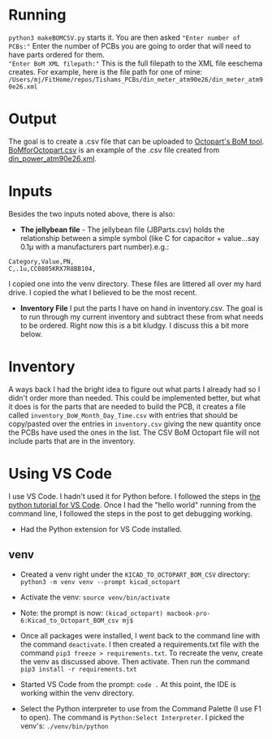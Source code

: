 
# Running
```python3 makeBOMCSV.py```
starts it.  You are then asked
```"Enter number of PCBs:"```
Enter the number of PCBs you are going to order that will need to have parts ordered for them.  
```"Enter BoM XML filepath:"```
This is the full filepath to the XML file eeschema creates.  For example, here is the file path for one of mine:
```/Users/mj/FitHome/repos/Tishams_PCBs/din_meter_atm90e26/din_meter_atm90e26.xml```
# Output
The goal is to create a .csv file that can be uploaded to [Octopart's BoM tool](https://octopart.com/?gclid=CjwKCAjwvbLkBRBbEiwAChbckYErg0g5MBmfPbIuRUB2AkxwPabDayXfQrtHbfq3w-aEmAeb_xOHTRoC0g4QAvD_BwE).  [BoMforOctopart.csv](https://github.com/BitKnitting/Kicad_to_Octopart_BOM_csv/blob/master/venv/lib/BoMforOctopart.csv) is an example of the .csv file created from [din_power_atm90e26.xml](https://github.com/BitKnitting/Kicad_to_Octopart_BOM_csv/blob/master/venv/lib/din_power_atm90e26.xml).    

# Inputs
Besides the two inputs noted above, there is also:
* __The jellybean file__ - The jellybean file (JBParts.csv) holds the relationship between a simple symbol (like C for capacitor + value...say 0.1µ with a manufacturers part number).e.g.:
```
Category,Value,PN,
C,.1u,CC0805KRX7R8BB104,
```
I copied one into the venv directory.  These files are littered all over my hard drive.  I copied the what I believed to be the most recent.  
* __Inventory File__ I put the parts I have on hand in inventory.csv.  The goal is to run through my current inventory and subtract these from what needs to be ordered. Right now this is a bit kludgy.  I discuss this a bit more below.
# Inventory
A ways back I had the bright idea to figure out what parts I already had so I didn't order more than needed.  This could be implemented better, but what it does is for the parts that are needed to build the PCB, it creates a file called ```inventory_DoW_Month_Day_Time.csv``` with entries that should be copy/pasted over the entries in ```inventory.csv``` giving the new quantity once the PCBs have used the ones in the list.  The CSV BoM Octopart file will not include parts that are in the inventory.

# Using VS Code
I use VS Code. I hadn't used it for Python before.  I followed the steps in [the python tutorial for VS Code](https://code.visualstudio.com/docs/python/python-tutorial).  Once I had the "hello world" running from the command line, I followed the steps in the post to get debugging working.
* Had the Python extension for VS Code installed.
## venv
* Created a venv right under the ```KICAD_TO_OCTOPART_BOM_CSV``` directory:  ```python3 -m venv venv --prompt kicad_octopart```
* Activate the venv: ```source venv/bin/activate```
* Note: the prompt is now: ```(kicad_octopart) macbook-pro-6:Kicad_to_Octopart_BOM_csv mj$```
* Once all packages were installed, I went back to the command line with the command ```deactivate```.  I then created a requirements.txt file with the command ```pip3 freeze > requirements.txt```.  To recreate the venv, create the venv as discussed above.  Then activate.  Then run the command ```pip3 install -r requirements.txt```

* Started VS Code from the prompt: ```code .```  At this point, the IDE is working within the venv directory.
* Select the Python interpreter to use from the Command Palette (I use F1 to open).  The command is ```Python:Select Interpreter```.  I picked the venv's:  ```./venv/bin/python```
